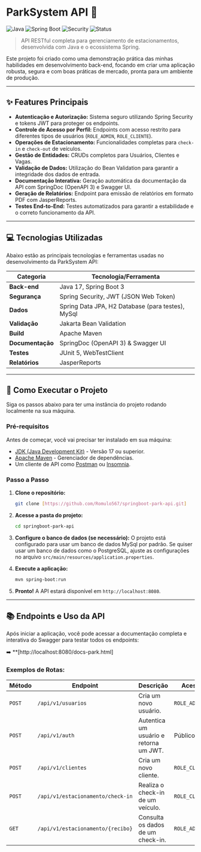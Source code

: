# ParkSystem API 🚗

![Java](https://img.shields.io/badge/Java-17%2B-blue?style=for-the-badge&logo=java)
![Spring Boot](https://img.shields.io/badge/Spring%20Boot-3.x.x-green?style=for-the-badge&logo=spring)
![Security](https://img.shields.io/badge/Security-Spring%20%26%20JWT-red?style=for-the-badge)
![Status](https://img.shields.io/badge/Status-Concluído-brightgreen?style=for-the-badge)

> API RESTful completa para gerenciamento de estacionamentos, desenvolvida com Java e o ecossistema Spring.

Este projeto foi criado como uma demonstração prática das minhas habilidades em desenvolvimento back-end, focando em criar uma aplicação robusta, segura e com boas práticas de mercado, pronta para um ambiente de produção.

---

## ✨ Features Principais

-   **Autenticação e Autorização:** Sistema seguro utilizando Spring Security e tokens JWT para proteger os endpoints.
-   **Controle de Acesso por Perfil:** Endpoints com acesso restrito para diferentes tipos de usuários (`ROLE_ADMIN`, `ROLE_CLIENTE`).
-   **Operações de Estacionamento:** Funcionalidades completas para `check-in` e `check-out` de veículos.
-   **Gestão de Entidades:** CRUDs completos para Usuários, Clientes e Vagas.
-   **Validação de Dados:** Utilização do Bean Validation para garantir a integridade dos dados de entrada.
-   **Documentação Interativa:** Geração automática da documentação da API com SpringDoc (OpenAPI 3) e Swagger UI.
-   **Geração de Relatórios:** Endpoint para emissão de relatórios em formato PDF com JasperReports.
-   **Testes End-to-End:** Testes automatizados para garantir a estabilidade e o correto funcionamento da API.

---

## 💻 Tecnologias Utilizadas

Abaixo estão as principais tecnologias e ferramentas usadas no desenvolvimento da ParkSystem API:

| Categoria     | Tecnologia/Ferramenta                                  |
|---------------|--------------------------------------------------------|
| **Back-end** | Java 17, Spring Boot 3                                 |
| **Segurança** | Spring Security, JWT (JSON Web Token)                  |
| **Dados** | Spring Data JPA, H2 Database (para testes), MySql |
| **Validação** | Jakarta Bean Validation                                |
| **Build** | Apache Maven                                           |
| **Documentação**| SpringDoc (OpenAPI 3) & Swagger UI                     |
| **Testes** | JUnit 5, WebTestClient                                 |
| **Relatórios**| JasperReports                                          |

---

## 🚀 Como Executar o Projeto

Siga os passos abaixo para ter uma instância do projeto rodando localmente na sua máquina.

### **Pré-requisitos**

Antes de começar, você vai precisar ter instalado em sua máquina:
-   [JDK (Java Development Kit)](https://www.oracle.com/java/technologies/downloads/) - Versão 17 ou superior.
-   [Apache Maven](https://maven.apache.org/download.cgi) - Gerenciador de dependências.
-   Um cliente de API como [Postman](https://www.postman.com/) ou [Insomnia](https://insomnia.rest/).

### **Passo a Passo**

1.  **Clone o repositório:**
    ```sh
    git clone [https://github.com/Romulo567/springboot-park-api.git]
    ```

2.  **Acesse a pasta do projeto:**
    ```sh
    cd springboot-park-api
    ```

3.  **Configure o banco de dados (se necessário):**
    O projeto está configurado para usar um banco de dados MySql por padrão. Se quiser usar um banco de dados como o PostgreSQL, ajuste as configurações no arquivo `src/main/resources/application.properties`.

4.  **Execute a aplicação:**
    ```sh
    mvn spring-boot:run
    ```

5.  **Pronto!** A API estará disponível em `http://localhost:8080`.

---

## 📚 Endpoints e Uso da API

Após iniciar a aplicação, você pode acessar a documentação completa e interativa do Swagger para testar todos os endpoints:

➡️ **[http://localhost:8080/docs-park.html]

### **Exemplos de Rotas:**

| Método | Endpoint                             | Descrição                            | Acesso          |
|--------|--------------------------------------|--------------------------------------|-----------------|
| `POST` | `/api/v1/usuarios`                   | Cria um novo usuário.                | `ROLE_ADMIN`    |
| `POST` | `/api/v1/auth`                       | Autentica um usuário e retorna um JWT. | Público         |
| `POST` | `/api/v1/clientes`                   | Cria um novo cliente.                | `ROLE_CLIENTE`    |
| `POST` | `/api/v1/estacionamento/check-in`    | Realiza o check-in de um veículo.    | `ROLE_CLIENTE`  |
| `GET`  | `/api/v1/estacionamento/{recibo}`    | Consulta os dados de um check-in.    | `ROLE_ADMIN`    |
